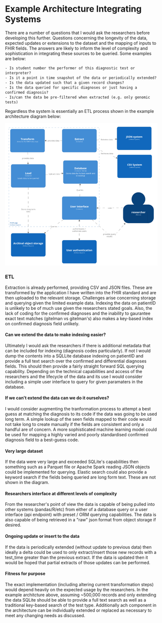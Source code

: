 # Example Architecture Integrating Systems

There are a number of questions that I would ask the researchers before
developing this further. Questions concerning the longevity of the data,
expected updates or extensions to the dataset and the mapping of inputs to FHIR
fields. The answers are likely to inform the level of complexity and
sophistication in integrating these sources to be queried. Some examples are
below:

    - Is student number the performer of this diagnostic test or interpreter? 
    - Is it a point in time snapshot of the data or periodically extended?
    - Is the data updated such that a given record changes? 
    - Is the data queried for specific diagnoses or just having a confirmed diagnosis?
    - Is/can the data be pre-filtered when extracted (e.g. only genomic tests)

Regardless the system is essentially an ETL process shown in the example
architecture diagram below:

![img](./example-architecture.png)

### **ETL**

Extraction is already performed, providing CSV and JSON files. These are
transformed by the application I have written into the FHIR standard and are
then uploaded to the relevant storage. Challenges arise concerning storage and
querying given the limited example data. Indexing the data on patientID is
unlikely to be of much use given the researchers stated goals. Also, the lack of
coding for the confirmed diagnoses and the inability to gaurantee exact text
matches (gitelman vs gitelman's) also makes a key-based index on confirmed
diagnosis field unlikely.

#### **Can we extend the data to make indexing easier?**

Ultimately I would ask the researchers if there is additional metadata that can
be included for indexing (diagnosis codes particularly). If not I would dump the
contents into a SQLLite database indexing on patientID and provide a full text
search over the confirmed and differential diagnoses fields. This should then
provide a fairly straight forward SQL querying capability. Depending on the
technical capabilities and access of the researchers and the lifecycle of the
data and its use I would consider including a simple user interface to query for
given paramaters in the database.

#### **If we can't extend the data can we do it ourselves?**

I would consider augmenting the tranformation process to attempt a best guess at
matching the diagnosis to its code if the data was going to be used long term. A
simple lookup of the seen fields mapped to their code would not take long to
create manually if the fields are consistent and only a handful are of concern.
A more sophisticated machine learning model could be used for mapping a highly
varied and poorly standardised confirmed diagnosis field to a best-guess code.

#### **Very large dataset**

If the data were very large and exceeded SQLite's capabilities then something
such as a Parquet file or Apache Spark reading JSON objects could be implemented
for querying. Elastic search could also provide a keyword search if the fields
being queried are long form text. These are not shown in the diagram.

#### **Researchers interface at different levels of complexity**

From the researcher's point of view the data is capable of being pulled into
other systems (pandas/R/etc) from either of a database query or a user interface
(api endpoint) with preset / ORM querying capabilities. The data is also capable
of being retrieved in a "raw" json format from object storage if desired.

#### **Ongoing update or insert to the data**

If the data is periodically extended (without update to previous data) then
ideally a delta could be used to only extract/insert those new records with a
test_time greater than the previous extract. If the data is updated then it
would be hoped that partial extracts of those updates can be performed.

#### **Fitness for purpose**

The exact implementation (including altering current transformation steps) would
depend heavily on the expected usage by the researchers. In the example
architcture above, assuming ~500,000 records and only extending the data SQLite
should be able to provide a full text search as well as a traditional key-based
search of the test type. Additionally ach component in the architecture can be
individually extended or replaced as necessary to meet any changing needs as
discussed.
